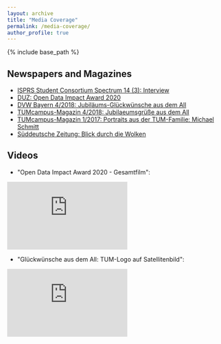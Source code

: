 ```yaml
---
layout: archive
title: "Media Coverage"
permalink: /media-coverage/
author_profile: true
---
```

 
{% include base_path %}

## Newspapers and Magazines
*  <a href="/media/ISPRS-SC-Spectrum-Vol14-No3.pdf" target="_blank">ISPRS Student Consortium Spectrum 14 (3): Interview</a>
*  <a href="/media/open_data_impact_award_preistraeger_2020.pdf" target="_blank">DUZ: Open Data Impact Award 2020</a>
*  <a href="/media/50-AN Jubiläum.pdf" target="_blank">DVW Bayern 4/2018: Jubiläums-Glückwünsche aus dem All</a>
*  <a href="/media/TUMcampus_18_4_Jubilaeumsgruesse.pdf" target="_blank">TUMcampus-Magazin 4/2018: Jubilaeumsgrüße aus dem All</a>
*  <a href="/media/TUMcampus_1_17.pdf" target="_blank">TUMcampus-Magazin 1/2017: Portraits aus der TUM-Familie: Michael Schmitt</a>
*  <a href="/media/SZ.pdf" target="_blank">Süddeutsche Zeitung: Blick durch die Wolken</a>


## Videos
* "Open Data Impact Award 2020 - Gesamtfilm":  
 
 <iframe width="280" height="158" src="https://www.youtube-nocookie.com/embed/HTjjRcqP4eI" frameborder="0" allow="accelerometer; autoplay; encrypted-media; gyroscope; picture-in-picture" allowfullscreen></iframe>

* "Glückwünsche aus dem All: TUM-Logo auf Satellitenbild":  
 
 <iframe width="280" height="158" src="https://www.youtube-nocookie.com/embed/4h5tRs3TMvk" frameborder="0" allow="accelerometer; autoplay; encrypted-media; gyroscope; picture-in-picture" allowfullscreen></iframe>
  
